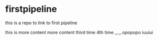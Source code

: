 # firstpipeline
this is a repo to link to first pipeline

this is more content
more content
third time
4th time
 ,,.,,.opopopo
iuuiui
